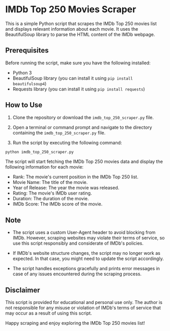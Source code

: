 # IMDb Top 250 Movies Scraper

This is a simple Python script that scrapes the IMDb Top 250 movies list and displays relevant information about each movie. It uses the BeautifulSoup library to parse the HTML content of the IMDb webpage.

## Prerequisites

Before running the script, make sure you have the following installed:
- Python 3
- BeautifulSoup library (you can install it using `pip install beautifulsoup4`)
- Requests library (you can install it using `pip install requests`)

## How to Use

1. Clone the repository or download the `imdb_top_250_scraper.py` file.

2. Open a terminal or command prompt and navigate to the directory containing the `imdb_top_250_scraper.py` file.

3. Run the script by executing the following command:

```bash
python imdb_top_250_scraper.py
```

The script will start fetching the IMDb Top 250 movies data and display the following information for each movie:

- Rank: The movie's current position in the IMDb Top 250 list.
- Movie Name: The title of the movie.
- Year of Release: The year the movie was released.
- Rating: The movie's IMDb user rating.
- Duration: The duration of the movie.
- IMDb Score: The IMDb score of the movie.

## Note

- The script uses a custom User-Agent header to avoid blocking from IMDb. However, scraping websites may violate their terms of service, so use this script responsibly and considerate of IMDb's policies.

- If IMDb's website structure changes, the script may no longer work as expected. In that case, you might need to update the script accordingly.

- The script handles exceptions gracefully and prints error messages in case of any issues encountered during the scraping process.

## Disclaimer

This script is provided for educational and personal use only. The author is not responsible for any misuse or violation of IMDb's terms of service that may occur as a result of using this script.

Happy scraping and enjoy exploring the IMDb Top 250 movies list!

